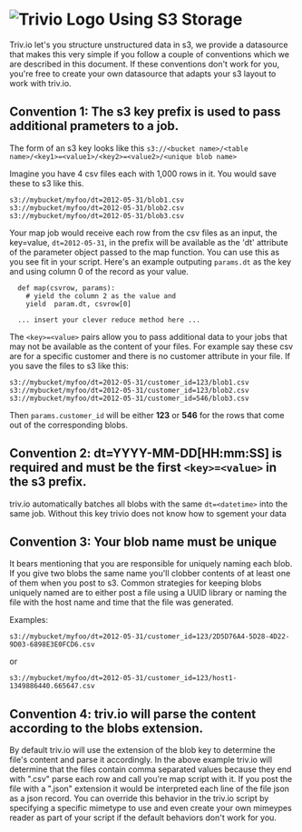 ![Trivio Logo](http://www.triv.io/images/trivio_logo.png)
Using S3 Storage
================


Triv.io let's you  structure unstructured data in s3, we provide a datasource that makes this very simple if you follow  a couple of conventions  which we  are described in this document. If these conventions don't work for you,  you're free to create your own datasource that adapts your s3 layout to work with triv.io.


Convention 1: The s3 key prefix is used to pass additional prameters to a job. 
---

The form  of an s3 key looks like this `s3://<bucket name>/<table name>/<key1>=<value1>/<key2>=<value2>/<unique blob name>`



Imagine  you  have 4 csv files each with 1,000 rows in it. You would save these to s3 like this.

```
s3://mybucket/myfoo/dt=2012-05-31/blob1.csv
s3://mybucket/myfoo/dt=2012-05-31/blob2.csv
s3://mybucket/myfoo/dt=2012-05-31/blob3.csv
```

Your map job would receive each row from the csv files as an input, the key=value, `dt=2012-05-31`, in the prefix will be available as the 'dt' attribute of the parameter object passed to the map function. You can use this as you see fit in your script. Here's an example outputing `params.dt` as the key and using column 0 of the record as your value.

```
  def map(csvrow, params):
    # yield the column 2 as the value and 
    yield  param.dt, csvrow[0]
    
  ... insert your clever reduce method here ...
```

The `<key>=<value>` pairs allow you to pass additional data to your jobs that may not be available as the content of your files. For example say these csv are for  a specific customer and there is no customer attribute in your file. If you  save the files to s3 like this:


```
s3://mybucket/myfoo/dt=2012-05-31/customer_id=123/blob1.csv
s3://mybucket/myfoo/dt=2012-05-31/customer_id=123/blob2.csv
s3://mybucket/myfoo/dt=2012-05-31/customer_id=546/blob3.csv
```


Then `params.customer_id` will be either **123** or **546** for the rows that come out of the corresponding blobs.

Convention 2: dt=YYYY-MM-DD[HH:mm:SS] is required and must be the first `<key>=<value>` in the s3 prefix.
---

triv.io automatically batches all blobs with the same `dt=<datetime>` into the same job. Without this key trivio does not know how to sgement your data


Convention 3: Your blob name must be unique
---

It bears mentioning that you are responsible for uniquely naming each blob. If you give two blobs the same name you'll clobber contents of at least one of them when you post to s3. Common strategies for keeping blobs uniquely named are to either post a file using a UUID library or naming the file with the host name and time that the file was generated. 

Examples:

```
s3://mybucket/myfoo/dt=2012-05-31/customer_id=123/2D5D76A4-5D28-4D22-9D03-6898E3E0FCD6.csv
```

or 

```
s3://mybucket/myfoo/dt=2012-05-31/customer_id=123/host1-1349886440.665647.csv
```


Convention 4: triv.io will parse the content according to the blobs extension.
---


By default triv.io will use the extension of the blob key to determine the file's content and parse it accordingly. In the above example triv.io will determine that the files contain comma separated values because they end with ".csv" parse each row and call you're map script with it. If you post the file with a ".json" extension it would be interpreted each line of the file json as a json record. You can override this behavior in the triv.io script by specifying a specific mimetype to use and even create your own mimeypes reader as part of your script if the default behaviors don't work for you.



